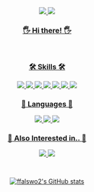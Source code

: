 <div align = "center">
<a href="https://velog.io/@ffalswo2"><img src="https://img.shields.io/badge/DevBlog-6799FF?style=flat-square&logo=Micro.blog&logoColor=white"/> 
<!--   <a href="https://www.notion.so/Hong-Eunho-d4340f6dfdce4c30a41750d82281cebd"><img src="https://img.shields.io/badge/Notion-000000?style=flat-square&logo=Notion&logoColor=white"/> --> <a href="mailto:scott091098@gmail.com"> <img src="https://img.shields.io/badge/Gmail-D44638?style=flat-square&logo=Gmail&logoColor=white"/>


### 🖐 Hi there! 🖐
<!-- #### would-be iOS Developer🍎 -->

<br/>

### 🛠 Skills 🛠
<img src="https://img.shields.io/badge/iOS-000000?style=flat-square&logo=iOS&logoColor=white"/> <img src="https://img.shields.io/badge/firebase-FFCA28?style=flat-square&logo=firebase&logoColor=orange"> <img src="https://img.shields.io/badge/cloud functions-F7A10F?style=flat-square&logo=cloud functions&logoColor=orange"> <img src="https://img.shields.io/badge/firestore-4183F5?style=flat-square&logo=firestore&logoColor=orange">  <img src="https://img.shields.io/badge/node.js-339933?style=flat-square&logo=Node.js&logoColor=white"> <img src="https://img.shields.io/badge/MySQL-4479A1?style=flat-square&logo=MySQL&logoColor=white"/> 
<img src="https://img.shields.io/badge/amazonaws-232F3E?style=flat-square&logo=amazonaws&logoColor=white"></br>


### 📖 Languages 📖
<img src="https://img.shields.io/badge/Swift-FA7343?style=flat-square&logo=Swift&logoColor=white"/> <img src="https://img.shields.io/badge/Python-31A8FF?style=flat-square&logo=Python&logoColor=white"/> <img src="https://img.shields.io/badge/Javascript-007396?style=flat-square&logo=Javascript&logoColor=white"/> 

### 🤔 Also Interested in.. 🤔
<img src="https://img.shields.io/badge/SwiftUI-F05138?style=flat-square&logo=SwiftUI&logoColor=white"/> <img src="https://img.shields.io/badge/RxSwift-F84AAD?style=flat-square&logoColor=white"/>
  
<br/>

![ffalswo2's GitHub stats](https://github-readme-stats.vercel.app/api?username=ffalswo2&show_icons=true&theme=radical)
<!-- [![Solved.ac
프로필](http://mazassumnida.wtf/api/v2/generate_badge?boj=scott0910)](https://solved.ac/scott0910) -->
</div> 
